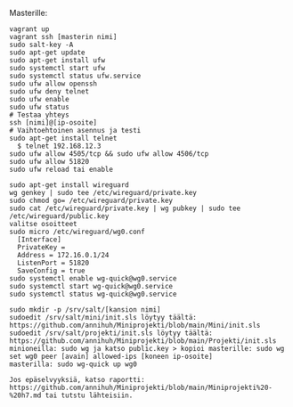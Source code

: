 Masterille:

    vagrant up
    vagrant ssh [masterin nimi]
    sudo salt-key -A
    sudo apt-get update
    sudo apt-get install ufw
    sudo systemctl start ufw
    sudo systemctl status ufw.service
    sudo ufw allow openssh
    sudo ufw deny telnet
    sudo ufw enable
    sudo ufw status
    # Testaa yhteys
    ssh [nimi]@[ip-osoite]
    # Vaihtoehtoinen asennus ja testi
    sudo apt-get install telnet
      $ telnet 192.168.12.3
    sudo ufw allow 4505/tcp && sudo ufw allow 4506/tcp
    sudo ufw allow 51820
    sudo ufw reload tai enable
    
    sudo apt-get install wireguard
    wg genkey | sudo tee /etc/wireguard/private.key
    sudo chmod go= /etc/wireguard/private.key
    sudo cat /etc/wireguard/private.key | wg pubkey | sudo tee /etc/wireguard/public.key
    valitse osoitteet
    sudo micro /etc/wireguard/wg0.conf 
      [Interface]
      PrivateKey = 
      Address = 172.16.0.1/24
      ListenPort = 51820
      SaveConfig = true
    sudo systemctl enable wg-quick@wg0.service
    sudo systemctl start wg-quick@wg0.service
    sudo systemctl status wg-quick@wg0.service
    
    sudo mkdir -p /srv/salt/[kansion nimi]
    sudoedit /srv/salt/mini/init.sls löytyy täältä: https://github.com/annihuh/Miniprojekti/blob/main/Mini/init.sls
    sudoedit /srv/salt/projekti/init.sls löytyy täältä: https://github.com/annihuh/Miniprojekti/blob/main/Projekti/init.sls
    minioneilla: sudo wg ja katso public.key > kopioi masterille: sudo wg set wg0 peer [avain] allowed-ips [koneen ip-osoite]
    masterilla: sudo wg-quick up wg0 
    
    Jos epäselvyyksiä, katso raportti: https://github.com/annihuh/Miniprojekti/blob/main/Miniprojekti%20-%20h7.md tai tutstu lähteisiin.
